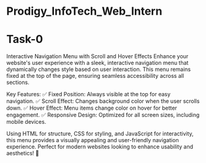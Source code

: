 # Prodigy_InfoTech_Web_Intern

<h1>Task-0</h1>

Interactive Navigation Menu with Scroll and Hover Effects
Enhance your website's user experience with a sleek, interactive navigation menu that dynamically changes style based on user interaction. This menu remains fixed at the top of the page, ensuring seamless accessibility across all sections.

Key Features:
✅ Fixed Position: Always visible at the top for easy navigation.
✅ Scroll Effect: Changes background color when the user scrolls down.
✅ Hover Effect: Menu items change color on hover for better engagement.
✅ Responsive Design: Optimized for all screen sizes, including mobile devices.

Using HTML for structure, CSS for styling, and JavaScript for interactivity, this menu provides a visually appealing and user-friendly navigation experience. Perfect for modern websites looking to enhance usability and aesthetics! 🚀
